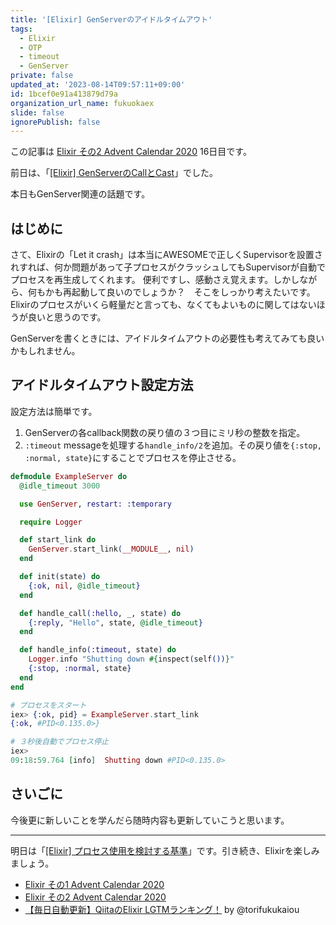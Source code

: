 ```yaml
---
title: '[Elixir] GenServerのアイドルタイムアウト'
tags:
  - Elixir
  - OTP
  - timeout
  - GenServer
private: false
updated_at: '2023-08-14T09:57:11+09:00'
id: 1bcef0e91a413879d79a
organization_url_name: fukuokaex
slide: false
ignorePublish: false
---
```

この記事は [Elixir その2 Advent Calendar 2020](https://qiita.com/advent-calendar/2020/elixir2) 16日目です。

前日は、「[[Elixir] GenServerのCallとCast](https://qiita.com/mnishiguchi/private/542ec8bcea454b00a32a)」でした。

本日もGenServer関連の話題です。

## はじめに

さて、Elixirの「Let it crash」は本当にAWESOMEで正しくSupervisorを設置されすれば、何か問題があって子プロセスがクラッシュしてもSupervisorが自動でプロセスを再生成してくれます。
便利ですし、感動さえ覚えます。しかしながら、何もかも再起動して良いのでしょうか？　そこをしっかり考えたいです。
Elixirのプロセスがいくら軽量だと言っても、なくてもよいものに関してはないほうが良いと思うのです。

GenServerを書くときには、アイドルタイムアウトの必要性も考えてみても良いかもしれません。

## アイドルタイムアウト設定方法

設定方法は簡単です。

1. GenServerの各callback関数の戻り値の３つ目にミリ秒の整数を指定。
2. `:timeout` messageを処理する`handle_info/2`を追加。その戻り値を`{:stop, :normal, state}`にすることでプロセスを停止させる。

```elixir
defmodule ExampleServer do
  @idle_timeout 3000

  use GenServer, restart: :temporary

  require Logger

  def start_link do
    GenServer.start_link(__MODULE__, nil)
  end

  def init(state) do
    {:ok, nil, @idle_timeout}
  end

  def handle_call(:hello, _, state) do
    {:reply, "Hello", state, @idle_timeout}
  end

  def handle_info(:timeout, state) do
    Logger.info "Shutting down #{inspect(self())}"
    {:stop, :normal, state}
  end
end
```

```elixir
# プロセスをスタート
iex> {:ok, pid} = ExampleServer.start_link
{:ok, #PID<0.135.0>}

# ３秒後自動でプロセス停止
iex>
09:18:59.764 [info]  Shutting down #PID<0.135.0>
```

## さいごに

今後更に新しいことを学んだら随時内容も更新していこうと思います。

---

明日は「[[Elixir] プロセス使用を検討する基準](https://qiita.com/mnishiguchi/items/7e03e6664900f4402d40)」です。引き続き、Elixirを楽しみましょう。

- [Elixir その1 Advent Calendar 2020](https://qiita.com/advent-calendar/2020/elixir)
- [Elixir その2 Advent Calendar 2020](https://qiita.com/advent-calendar/2020/elixir2)
- [【毎日自動更新】QiitaのElixir LGTMランキング！](https://qiita.com/torifukukaiou/items/1edb3e961acf002478fd) by @torifukukaiou
